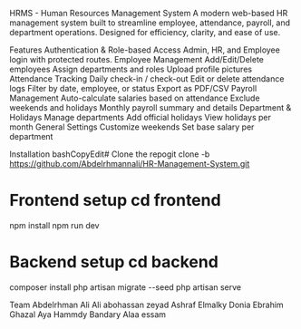 HRMS - Human Resources Management System
A modern web-based HR management system built to streamline employee, attendance, payroll, and department operations. Designed for efficiency, clarity, and ease of use.


 Features
       Authentication & Role-based Access
      Admin, HR, and Employee login with protected routes.
       Employee Management
      Add/Edit/Delete employees
      Assign departments and roles
      Upload profile pictures
 Attendance Tracking
      Daily check-in / check-out
      Edit or delete attendance logs
      Filter by date, employee, or status
      Export as PDF/CSV
 Payroll Management
      Auto-calculate salaries based on attendance
      Exclude weekends and holidays
      Monthly payroll summary and details
 Department & Holidays
    Manage departments
    Add official holidays
    View holidays per month
 General Settings
    Customize weekends
    Set base salary per department










































    
Installation
bashCopyEdit# Clone the repogit clone -b  https://github.com/Abdelrhmannali/HR-Management-System.git
# Frontend setup cd frontend
npm install
npm run dev
# Backend setup cd backend
composer install
php artisan migrate --seed
php artisan serve

 Team
  Abdelrhman Ali Ali abohassan 
  zeyad Ashraf Elmalky
  Donia Ebrahim Ghazal
  Aya Hammdy Bandary
  Alaa essam

